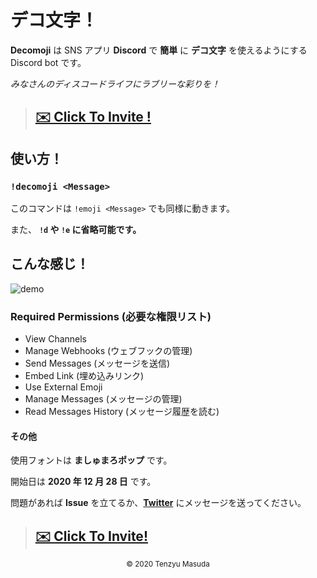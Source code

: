 <!-- @format -->

<!-- ここにアイキャッチ -->

# デコ文字！

**Decomoji** は SNS アプリ **Discord** で **簡単** に **デコ文字** を使えるようにする Discord bot です。

_みなさんのディスコードライフにラブリーな彩りを！_

> ## **[✉️ Click To Invite !](https://discord.com/api/oauth2/authorize?client_id=792956411248246796&permissions=537226240&scope=bot)**

## 使い方！

### `!decomoji <Message>`

このコマンドは `!emoji <Message>` でも同様に動きます。

また、 **`!d` や `!e` に省略可能です。**

## こんな感じ！

![demo](https://cdn.discordapp.com/attachments/752286472383758416/793070793893347328/demo.gif)

### Required Permissions (必要な権限リスト)

- View Channels
- Manage Webhooks (ウェブフックの管理)
- Send Messages (メッセージを送信)
- Embed Link (埋め込みリンク)
- Use External Emoji
- Manage Messages (メッセージの管理)
- Read Messages History (メッセージ履歴を読む)

#### その他

使用フォントは **ましゅまろポップ** です。

開始日は **2020 年 12 月 28 日** です。

問題があれば **Issue** を立てるか、**[Twitter](https://twitter.com/tenzyumasuda)** にメッセージを送ってください。

> ## **[✉️ Click To Invite!](https://discord.com/api/oauth2/authorize?client_id=792956411248246796&permissions=537226240&scope=bot)**

<p align="center">
    <small>©️ 2020 Tenzyu Masuda</small>
</p>
